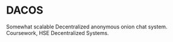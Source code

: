 # DACOS

Somewhat scalable Decentralized anonymous onion chat system.
Coursework, HSE Decentralized Systems.

